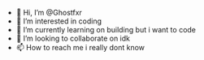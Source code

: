 - 👋 Hi, I’m @Ghostfxr
- 👀 I’m interested in coding
- 🌱 I’m currently learning on building but i want to code
- 💞️ I’m looking to collaborate on idk
- 📫 How to reach me i really dont know

<!---
Ghostfxr/Ghostfxr is a ✨ special ✨ repository because its `README.md` (this file) appears on your GitHub profile.
You can click the Preview link to take a look at your changes.
--->
